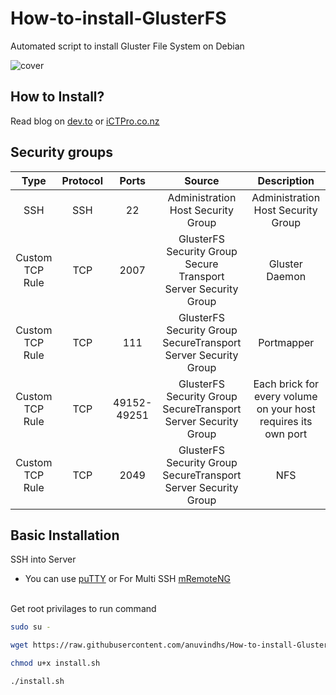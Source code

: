 # How-to-install-GlusterFS
Automated script to install Gluster File System on Debian

![cover](./cover.gif)
## How to Install?

Read blog on  [dev.to](https://dev.to/aws-builders/gluster-fs-one-click-install-3b40) or  [iCTPro.co.nz](https://ictpro.co.nz/how-to-create-gluster-fs-on-cloud-day4/) 

## Security groups

|  Type | Protocol  | Ports  | Source |Description   |
| :------------: | :------------: | :------------: | :------------: |:------------: |
| SSH| SSH   | 22  | Administration Host Security Group   |Administration Host Security Group |
|  Custom TCP Rule  |  TCP | 2007  |  GlusterFS Security Group Secure Transport Server Security Group  | Gluster Daemon |
|  Custom TCP Rule  |TCP   | 111  | GlusterFS Security Group SecureTransport Server Security Group   | Portmapper |
| Custom TCP Rule   |TCP   | 49152-49251   |  GlusterFS Security Group SecureTransport Server Security Group  |Each brick for every volume on your host requires its own port  |
| Custom TCP Rule   | TCP  |  2049  | GlusterFS Security Group SecureTransport Server Security Group    | NFS |

## Basic Installation

SSH into Server 
- You can use [puTTY](https://www.putty.org/)
or For Multi SSH [mRemoteNG](https://mremoteng.org/download)
  
</br>
Get root privilages to run command 

```bash
sudo su -
```

```bash 
wget https://raw.githubusercontent.com/anuvindhs/How-to-install-GlusterFS/main/install.sh
```

```bash 
chmod u+x install.sh
```

```bash 
./install.sh
 ```